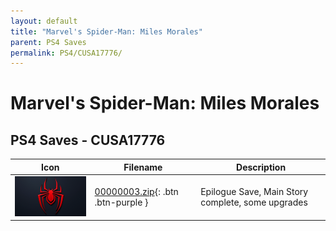 ```yaml
---
layout: default
title: "Marvel's Spider-Man: Miles Morales"
parent: PS4 Saves
permalink: PS4/CUSA17776/
---
```

# Marvel's Spider-Man: Miles Morales

## PS4 Saves - CUSA17776

| Icon | Filename | Description |
|------|----------|-------------|
| ![Marvel's Spider-Man: Miles Morales](icon0.png) | [00000003.zip](00000003.zip){: .btn .btn-purple } | Epilogue Save, Main Story complete, some upgrades |
